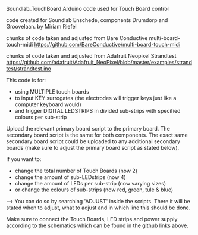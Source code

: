 Soundlab_TouchBoard
Arduino code used for Touch Board control

code created for Soundlab Enschede, components Drumdorp and Groovelaan. by Miriam Riefel

chunks of code taken and adjusted from Bare Conductive multi-board-touch-midi https://github.com/BareConductive/multi-board-touch-midi

chunks of code taken and adjusted from Adafruit Neopixel Strandtest https://github.com/adafruit/Adafruit_NeoPixel/blob/master/examples/strandtest/strandtest.ino

This code is for:
- using MULTIPLE touch boards
- to input KEY surrogates (the electrodes will trigger keys just like a computer keyboard would)
- and trigger DIGITAL LEDSTRIPS in divided sub-strips with specified colours per sub-strip

Upload the relevant primary board script to the primary board. 
The secondary board script is the same for both components. The exact same secondary board script could be uploaded to any additional secondary boards (make sure to adjust the primary board script as stated below).

If you want to:
- change the total number of Touch Boards (now 2)
- change the amount of sub-LEDstrips (now 4)
- change the amount of LEDs per sub-strip (now varying sizes)
- or change the colours of sub-strips (now red, green, tule & blue) 

--> You can do so by searching 'ADJUST' inside the scripts. There it will be stated when to adjust, what to adjust and in which line this should be done.

Make sure to connect the Touch Boards, LED strips and power supply according to the schematics which can be found in the github links above.
